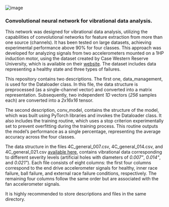 ![image](https://github.com/user-attachments/assets/52f59383-7707-4b0a-b7fa-8ea8dafac0df)
### Convolutional neural network for vibrational data analysis. 
This network was designed for vibrational data analysis, utilizing the capabilities of convolutional networks for feature extraction from more than one source (channels). It has been tested on large datasets, achieving experimental performance above 90% for four classes. This approach was developed for analyzing signals from two accelerometers mounted on a 1HP induction motor, using the dataset created by Case Western Reserve University, which is available on their [website](https://engineering.case.edu/bearingdatacenter/download-data-file). The dataset includes data representing a healthy state and three types of failures.

This repository contains two descriptions. The first one, data_management, is used for the Dataloader class. In this file, the data structure is preprocessed (as a single-channel vector) and converted into a matrix representation. Subsequently, two independent *1D* vectors (*256* samples each) are converted into a *2x16x16* tensor.

The second description, conv_model, contains the structure of the model, which was built using PyTorch libraries and invokes the Dataloader class. It also includes the training routine, which uses a stop criterion experimentally set to prevent overfitting during the training process. This routine outputs the model’s performance as a single percentage, representing the average accuracy across the four classes.

The data structure in the files 4C_general_007.csv, 4C_general_014.csv, and 4C_general_021.csv [available here](https://drive.google.com/drive/folders/1jBCRPD5igolbaiN9DhYOcXxsnnlgSDj2?usp=sharing), contains vibrational data corresponding to different severity levels (artificial holes with diameters of *0.007"*, *0.014"*, and *0.021"*). Each file consists of eight columns: the first four columns correspond to the end drive accelerometer signals for healthy, inner race failure, ball failure, and external race failure conditions, respectively. The remaining four columns follow the same order but are associated with the fan accelerometer signals.

It is highly recommended to store descriptions and files in the same directory.
